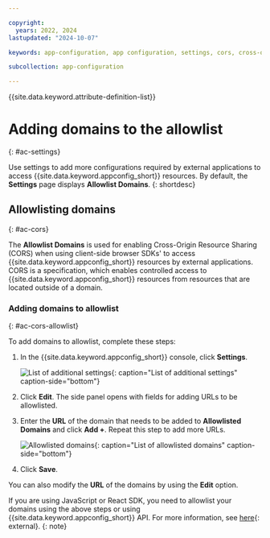 ```yaml
---

copyright:
  years: 2022, 2024
lastupdated: "2024-10-07"

keywords: app-configuration, app configuration, settings, cors, cross-origin resource sharing

subcollection: app-configuration

---
```


{{site.data.keyword.attribute-definition-list}}

# Adding domains to the allowlist
{: #ac-settings}

Use settings to add more configurations required by external applications to access {{site.data.keyword.appconfig_short}} resources. By default, the **Settings** page displays **Allowlist Domains**.
{: shortdesc}

## Allowlisting domains
{: #ac-cors}

The **Allowlist Domains** is used for enabling Cross-Origin Resource Sharing (CORS) when using client-side browser SDKs' to access {{site.data.keyword.appconfig_short}} resources by external applications. CORS is a specification, which enables controlled access to {{site.data.keyword.appconfig_short}} resources from resources that are located outside of a domain.

### Adding domains to allowlist
{: #ac-cors-allowlist}

To add domains to allowlist, complete these steps:

1. In the {{site.data.keyword.appconfig_short}} console, click **Settings**.

   ![List of additional settings](images/ac-settings-default.png "List of settings"){: caption="List of additional settings" caption-side="bottom"}

1. Click **Edit**. The side panel opens with fields for adding URLs to be allowlisted.

1. Enter the **URL** of the domain that needs to be added to **Allowlisted Domains** and click **Add +**. Repeat this step to add more URLs.

   ![Allowlisted domains](images/ac-settings-allowlist.png "Allowlisted domains"){: caption="List of allowlisted domains" caption-side="bottom"}

1. Click **Save**.

You can also modify the **URL** of the domains by using the **Edit** option.

If you are using JavaScript or React SDK, you need to allowlist your domains using the above steps or using {{site.data.keyword.appconfig_short}} API. For more information, see [here](https://{DomainName}/apidocs/app-configuration#update-originconfigs){: external}.
{: note}
